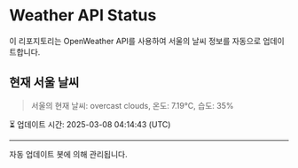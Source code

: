 
# Weather API Status

이 리포지토리는 OpenWeather API를 사용하여 서울의 날씨 정보를 자동으로 업데이트합니다.

## 현재 서울 날씨
> 서울의 현재 날씨: overcast clouds, 온도: 7.19°C, 습도: 35%

⏳ 업데이트 시간: 2025-03-08 04:14:43 (UTC)

---
자동 업데이트 봇에 의해 관리됩니다.
